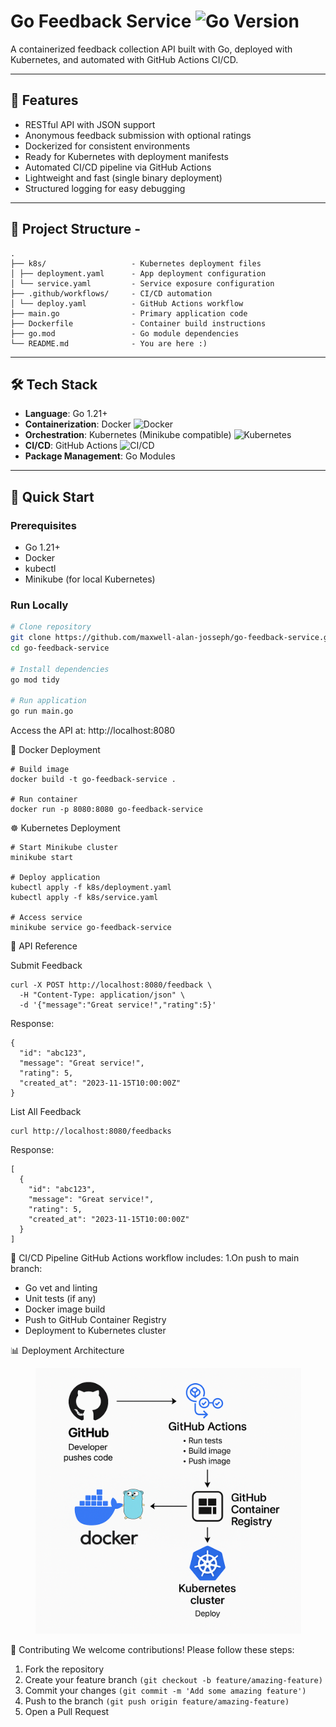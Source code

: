 # Go Feedback Service ![Go Version](https://img.shields.io/badge/Go-1.21+-brightgreen)

A containerized feedback collection API built with Go, deployed with Kubernetes, and automated with GitHub Actions CI/CD.

---

## 🚀 Features

- RESTful API with JSON support
- Anonymous feedback submission with optional ratings
- Dockerized for consistent environments
- Ready for Kubernetes with deployment manifests
- Automated CI/CD pipeline via GitHub Actions
- Lightweight and fast (single binary deployment)
- Structured logging for easy debugging

---

## 📁 Project Structure - 
```
.
├── k8s/                   - Kubernetes deployment files
│ ├── deployment.yaml      - App deployment configuration
│ └── service.yaml         - Service exposure configuration
├── .github/workflows/     - CI/CD automation
│ └── deploy.yaml          - GitHub Actions workflow
├── main.go                - Primary application code
├── Dockerfile             - Container build instructions
├── go.mod                 - Go module dependencies
└── README.md              - You are here :)

```

---

## 🛠️ Tech Stack

- **Language**: Go 1.21+
- **Containerization**: Docker ![Docker](https://img.shields.io/badge/Docker-ready-blue)
- **Orchestration**: Kubernetes (Minikube compatible) ![Kubernetes](https://img.shields.io/badge/Kubernetes-compatible-blue)
- **CI/CD**: GitHub Actions ![CI/CD](https://img.shields.io/badge/CI%2FCD-GitHub%20Actions-yellow)
- **Package Management**: Go Modules

---

## 🏁 Quick Start

### Prerequisites

- Go 1.21+
- Docker
- kubectl
- Minikube (for local Kubernetes)

### Run Locally

```bash
# Clone repository
git clone https://github.com/maxwell-alan-josseph/go-feedback-service.git
cd go-feedback-service

# Install dependencies
go mod tidy

# Run application
go run main.go
```

Access the API at: http://localhost:8080

🐳 Docker Deployment
```
# Build image
docker build -t go-feedback-service .

# Run container
docker run -p 8080:8080 go-feedback-service
```
☸️ Kubernetes Deployment
```
# Start Minikube cluster
minikube start

# Deploy application
kubectl apply -f k8s/deployment.yaml
kubectl apply -f k8s/service.yaml

# Access service
minikube service go-feedback-service
```
📡 API Reference

Submit Feedback
```
curl -X POST http://localhost:8080/feedback \
  -H "Content-Type: application/json" \
  -d '{"message":"Great service!","rating":5}'
```
Response:
```
{
  "id": "abc123",
  "message": "Great service!",
  "rating": 5,
  "created_at": "2023-11-15T10:00:00Z"
}
```
List All Feedback
```
curl http://localhost:8080/feedbacks
```
Response:
```
[
  {
    "id": "abc123",
    "message": "Great service!",
    "rating": 5,
    "created_at": "2023-11-15T10:00:00Z"
  }
]
```

🔄 CI/CD Pipeline
GitHub Actions workflow includes:
1.On push to main branch:
  - Go vet and linting
  - Unit tests (if any)
  - Docker image build
  - Push to GitHub Container Registry
  - Deployment to Kubernetes cluster

📊 Deployment Architecture

<p align="center">
  <a href="./docs/ci-cd-flow.png">
    <img src="./docs/ci-cd-flow.png" width="425"/>
  </a>
</p>


🤝 Contributing
We welcome contributions! Please follow these steps:
1. Fork the repository
2. Create your feature branch ```(git checkout -b feature/amazing-feature)```
3. Commit your changes ```(git commit -m 'Add some amazing feature')```
4. Push to the branch ```(git push origin feature/amazing-feature)```
5. Open a Pull Request
